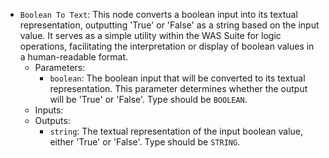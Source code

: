 - `Boolean To Text`: This node converts a boolean input into its textual representation, outputting 'True' or 'False' as a string based on the input value. It serves as a simple utility within the WAS Suite for logic operations, facilitating the interpretation or display of boolean values in a human-readable format.
    - Parameters:
        - `boolean`: The boolean input that will be converted to its textual representation. This parameter determines whether the output will be 'True' or 'False'. Type should be `BOOLEAN`.
    - Inputs:
    - Outputs:
        - `string`: The textual representation of the input boolean value, either 'True' or 'False'. Type should be `STRING`.
